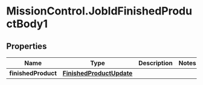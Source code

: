 # MissionControl.JobIdFinishedProductBody1

## Properties
Name | Type | Description | Notes
------------ | ------------- | ------------- | -------------
**finishedProduct** | [**FinishedProductUpdate**](FinishedProductUpdate.md) |  | 
